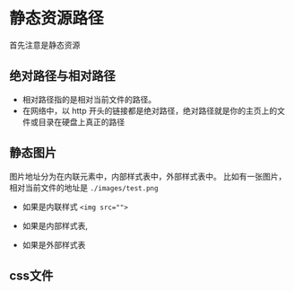 # 静态资源路径
首先注意是静态资源

## 绝对路径与相对路径
- 相对路径指的是相对当前文件的路径。
- 在网络中，以 http 开头的链接都是绝对路径，绝对路径就是你的主页上的文件或目录在硬盘上真正的路径

## 静态图片
图片地址分为在内联元素中，内部样式表中，外部样式表中。
比如有一张图片，相对当前文件的地址是 `./images/test.png`
- 如果是内联样式
`<img src="">`

- 如果是内部样式表,

- 如果是外部样式表

## css文件
